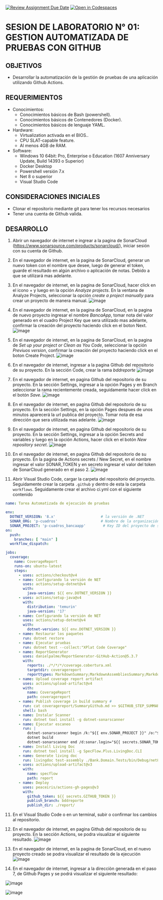 [![Review Assignment Due Date](https://classroom.github.com/assets/deadline-readme-button-22041afd0340ce965d47ae6ef1cefeee28c7c493a6346c4f15d667ab976d596c.svg)](https://classroom.github.com/a/Fcv3uROZ)
[![Open in Codespaces](https://classroom.github.com/assets/launch-codespace-2972f46106e565e64193e422d61a12cf1da4916b45550586e14ef0a7c637dd04.svg)](https://classroom.github.com/open-in-codespaces?assignment_repo_id=19896261)
# SESION DE LABORATORIO N° 01: GESTION AUTOMATIZADA DE PRUEBAS CON GITHUB

## OBJETIVOS
  * Desarrollar la automatización de la gestión de pruebas de una aplicación utilizando Github Actions.

## REQUERIMIENTOS
  * Conocimientos: 
    - Conocimientos básicos de Bash (powershell).
    - Conocimientos básicos de Contenedores (Docker).
    - Conocimientos básicos de lenguaje YAML.
  * Hardware:
    - Virtualization activada en el BIOS..
    - CPU SLAT-capable feature.
    - Al menos 4GB de RAM.
  * Software:
    - Windows 10 64bit: Pro, Enterprise o Education (1607 Anniversary Update, Build 14393 o Superior)
    - Docker Desktop 
    - Powershell versión 7.x
    - Net 8 o superior
    - Visual Studio Code

## CONSIDERACIONES INICIALES
  * Clonar el repositorio mediante git para tener los recursos necesarios
  * Tener una cuenta de Github valida. 

## DESARROLLO
1. Abrir un navegador de internet e ingrear a la pagina de SonarCloud (https://www.sonarsource.com/products/sonarcloud/), iniciar sesión con su cuenta de Github.
2. En el navegador de internet, en la pagina de SonarCloud, generar un nuevo token con el nombre que desee, luego de generar el token, guarde el resultado en algún archivo o aplicación de notas. Debido a que se utilizará mas adelante.
3. En el navegador de internet, en la pagina de SonarCloud, hacer click en el icono + y luego en la opción *Analyze projects*. En la ventana de Analyze Projects, seleccionar la opción *create a project manually* para crear un proyecto de manera manual.
![image](https://github.com/UPT-FAING-EPIS/lab_ci_pruebas_01/assets/10199939/17b92d10-c2ca-4f7f-90d5-919c0b27ca6b)

4. En el navegador de internet, en la pagina de SonarCloud, en la pagina de nuevo proyecto ingresar el nombre *BancaApp*, tomar nota del valor generado en el cuadro Project Key que sera utilizado mas adelante, confirmar la creación del proyecto haciendo click en el boton Next.
![image](https://github.com/UPT-FAING-EPIS/lab_ci_pruebas_01/assets/10199939/570d2cb9-a6d4-4629-a981-8408c308dc1e)

5. En el navegador de internet, en la pagina de SonarCloud, en la pagina de *Set up your project or Clean as You Code*, seleccionar la opción *Previuos version*, confirmar la creación del proyecto haciendo click en el boton Create Project.
![image](https://github.com/UPT-FAING-EPIS/lab_ci_pruebas_01/assets/10199939/3d7c6776-e79e-4f68-bd40-5a1175c0b150)

5. En el navegador de internet, ingresar a la pagina Github del repositorio de su proyecto. En la sección Code, crear la rama *bddreporte*
   ![image](https://github.com/UPT-FAING-EPIS/lab_ci_pruebas_01/assets/10199939/abbdaa3b-1af8-4d6e-b693-4f83e443d20b)

6. En el navegador de internet, en pagina Github del repositorio de su proyecto. En la sección Settings, ingresar a la opción Pages y en Branch seleccionar la rama recientemente creada, seguidamente hacer click en el botón *Save*.
![image](https://github.com/UPT-FAING-EPIS/lab_ci_pruebas_01/assets/10199939/e5c84d72-0b80-4f10-83b8-bed3619d1101)

7. En el navegador de internet, en pagina Github del repositorio de su proyecto. En la sección Settings, en la opción Pages despues de unos minutos aparecerá la url publica del proyecto. Tomar nota de esa dirección que sera utilizada mas adelante.
![image](https://github.com/UPT-FAING-EPIS/lab_ci_pruebas_01/assets/10199939/23f7c00f-9709-4442-b84f-9323ecfe744f)

8. En el navegador de internet, en pagina Github del repositorio de su proyecto. En la sección Settings, ingresar a la opción Secrets and variables y luego en la opción Actions, hacer click en el botón *New repository secret*.
![image](https://github.com/UPT-FAING-EPIS/lab_ci_pruebas_01/assets/10199939/19bf5a41-1b5f-4664-86cc-c821fcc01551)
  
9. En el navegador de internet, en pagina Github del repositorio de su proyecto. En la pagina de Actions secrets / New Secret, en el nombre ingresar el valor SONAR_TOKEN y en secreto ingresar el valor del token de SonarCloud generado en el paso 2.
![image](https://github.com/UPT-FAING-EPIS/lab_ci_pruebas_01/assets/10199939/3320bc5c-32c8-4f4c-bbcb-5852909d522c)

10. Abrir Visual Studio Code, cargar la carpeta del repositorio del proyecto. Seguidamente crear la carpeta `.github` y dentro de esta la carpeta `workflows`. Seguidamente crear el archivo ci.yml con el siguiente contenido
```Yaml
name: Tarea Automatizada de ejecución de pruebas

env:
  DOTNET_VERSION: '8.x'                     # la versión de .NET
  SONAR_ORG: 'p-cuadros'                    # Nombre de la organización de sonar cloud
  SONAR_PROJECT: 'p-cuadros_bancaapp'        # Key ID del proyecto de sonar
on:
  push:
    branches: [ "main" ]
  workflow_dispatch:

jobs:
  coverage:
    name: CoverageReport
    runs-on: ubuntu-latest
    steps:
      - uses: actions/checkout@v4
      - name: Configurando la versión de NET
        uses: actions/setup-dotnet@v4
        with:
          java-version: ${{ env.DOTNET_VERSION }}
      - uses: actions/setup-java@v4
        with:
          distribution: 'temurin'
          java-version: '17'
      - name: Configurando la versión de NET
        uses: actions/setup-dotnet@v4
        with:
          dotnet-version: ${{ env.DOTNET_VERSION }}
      - name: Restaurar los paquetes
        run: dotnet restore 
      - name: Ejecutar pruebas
        run: dotnet test --collect:"XPlat Code Coverage"
      - name: ReportGenerator
        uses: danielpalme/ReportGenerator-GitHub-Action@5.3.7
        with:
          reports: ./*/*/*/coverage.cobertura.xml
          targetdir: coveragereport
          reporttypes: MarkdownSummary;MarkdownAssembliesSummary;MarkdownSummaryGithub
      - name: Upload coverage report artifact
        uses: actions/upload-artifact@v4
        with:
          name: CoverageReport 
          path: coveragereport 
      - name: Publish coverage in build summary # 
        run: cat coveragereport/SummaryGithub.md >> $GITHUB_STEP_SUMMARY 
        shell: bash
      - name: Instalar Scanner
        run: dotnet tool install -g dotnet-sonarscanner
      - name: Ejecutar escaneo
        run: | 
          dotnet-sonarscanner begin /k:"${{ env.SONAR_PROJECT }}" /o:"${{ env.SONAR_ORG }}" /d:sonar.login="${{ secrets.SONAR_TOKEN }}" /d:sonar.host.url="https://sonarcloud.io"
          dotnet build
          dotnet-sonarscanner end /d:sonar.login="${{ secrets.SONAR_TOKEN }}"
      - name: Install Living Doc
        run: dotnet tool install -g SpecFlow.Plus.LivingDoc.CLI
      - name: Generate living doc
        run: livingdoc test-assembly ./Bank.Domain.Tests/bin/Debug/net8.0/Bank.Domain.Tests.dll -t ./Bank.Domain.Tests/bin/Debug/net8.0/TestExecution.json -o ./report/index.html
      - uses: actions/upload-artifact@v3
        with:
          name: specflow
          path: report
      - name: Deploy
        uses: peaceiris/actions-gh-pages@v3
        with:
          github_token: ${{ secrets.GITHUB_TOKEN }}
          publish_branch: bddreporte
          publish_dir: ./report/
```
11. En el Visual Studio Code o en un terminal, subir o confirmar los cambios al repositorio.
12. En el navegador de internet, en pagina Github del repositorio de su proyecto. En la sección Actions, se podra visualizar el siguiente resultado.
![image](https://github.com/UPT-FAING-EPIS/lab_ci_pruebas_01/assets/10199939/a1534320-2438-4161-84ca-36143c045c53)

13. En el navegador de internet, en la pagina de SonarCloud, en el nuevo proyecto creado se podra visualizar el resultado de la ejecución
![image](https://github.com/UPT-FAING-EPIS/lab_ci_pruebas_01/assets/10199939/8ea2ac22-b40b-4067-9bf0-4b972a5eb313)

14. En el navegador de internet, ingresar a la direcciòn generada en el paso 7, de Github Pages y se podrá visualizar el siguiente resultado:

![image](https://github.com/UPT-FAING-EPIS/lab_ci_pruebas_01/assets/10199939/a4f9ad6e-6aa1-424b-a496-9a16cad2ac2d)

![image](https://github.com/UPT-FAING-EPIS/lab_ci_pruebas_01/assets/10199939/33266cc0-98e6-4585-a863-8cefd2748dab)

